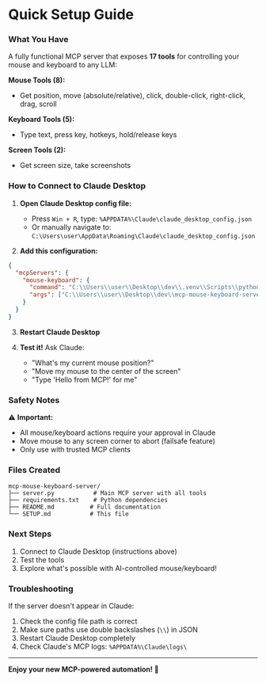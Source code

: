 # Quick Setup Guide

### What You Have

A fully functional MCP server that exposes **17 tools** for controlling your mouse and keyboard to any LLM:

**Mouse Tools (8):**
- Get position, move (absolute/relative), click, double-click, right-click, drag, scroll

**Keyboard Tools (5):**
- Type text, press key, hotkeys, hold/release keys

**Screen Tools (2):**
- Get screen size, take screenshots

### How to Connect to Claude Desktop

1. **Open Claude Desktop config file:**
   - Press `Win + R`, type: `%APPDATA%\Claude\claude_desktop_config.json`
   - Or manually navigate to: `C:\Users\user\AppData\Roaming\Claude\claude_desktop_config.json`

2. **Add this configuration:**
```json
{
  "mcpServers": {
    "mouse-keyboard": {
      "command": "C:\\Users\\user\\Desktop\\dev\\.venv\\Scripts\\python.exe",
      "args": ["C:\\Users\\user\\Desktop\\dev\\mcp-mouse-keyboard-server\\server.py"]
    }
  }
}
```

3. **Restart Claude Desktop**

4. **Test it!** Ask Claude:
   - "What's my current mouse position?"
   - "Move my mouse to the center of the screen"
   - "Type 'Hello from MCP!' for me"

### Safety Notes

⚠️ **Important:**
- All mouse/keyboard actions require your approval in Claude
- Move mouse to any screen corner to abort (failsafe feature)
- Only use with trusted MCP clients

### Files Created

```
mcp-mouse-keyboard-server/
├── server.py           # Main MCP server with all tools
├── requirements.txt    # Python dependencies
├── README.md          # Full documentation
└── SETUP.md           # This file
```

### Next Steps

1. Connect to Claude Desktop (instructions above)
2. Test the tools
3. Explore what's possible with AI-controlled mouse/keyboard!

### Troubleshooting

If the server doesn't appear in Claude:
1. Check the config file path is correct
2. Make sure paths use double backslashes (`\\`) in JSON
3. Restart Claude Desktop completely
4. Check Claude's MCP logs: `%APPDATA%\Claude\logs\`

---

**Enjoy your new MCP-powered automation! 🚀**
